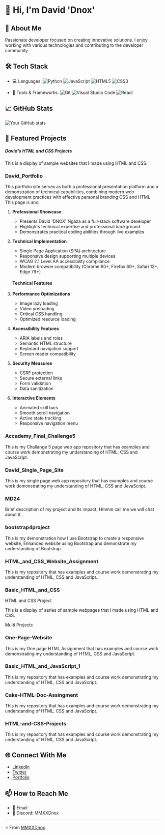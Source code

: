 # 👋 Hi, I'm David 'Dnox' 

## 🚀 About Me
Passionate developer focused on creating innovative solutions. I enjoy working with various technologies and contributing to the developer community.

## 🛠️ Tech Stack
- 💻 Languages: 
  ![Python](https://img.shields.io/badge/-Python-3776AB?style=flat&logo=Python&logoColor=white)
  ![JavaScript](https://img.shields.io/badge/-JavaScript-F7DF1E?style=flat&logo=JavaScript&logoColor=black)
  ![HTML5](https://img.shields.io/badge/-HTML5-E34F26?style=flat&logo=html5&logoColor=white)
  ![CSS3](https://img.shields.io/badge/-CSS3-1572B6?style=flat&logo=css3)

- 🔧 Tools & Frameworks:
  ![Git](https://img.shields.io/badge/-Git-F05032?style=flat&logo=git&logoColor=white)
  ![Visual Studio Code](https://img.shields.io/badge/-Visual%20Studio%20Code-007ACC?style=flat&logo=visual-studio-code&logoColor=white)
  ![React](https://img.shields.io/badge/-React-61DAFB?style=flat&logo=react&logoColor=black)

## 📈 GitHub Stats
![Your GitHub stats](https://github-readme-stats.vercel.app/api?username=MMXXDnox&show_icons=true&theme=radical)

## 🌟 Featured Projects

##### David's HTML and CSS Projects

This is a display of sample websites that I made using HTML and CSS.


### David_Portfolio 
This portfolio site serves as both a professional presentation platform and a demonstration of technical capabilities, combining modern web development practices with effective personal branding
CSS and HTML This page is and 

1. **Professional Showcase**
   - Presents David 'DNOX' Ngaza as a full-stack software developer
   - Highlights technical expertise and professional background
   - Demonstrates practical coding abilities through live examples

2. **Technical Implementation**
   - Single Page Application (SPA) architecture
   - Responsive design supporting multiple devices
   - WCAG 2.1 Level AA accessibility compliance
   - Modern browser compatibility (Chrome 60+, Firefox 60+, Safari 12+, Edge 79+)

   #### Technical Features

1. **Performance Optimizations**
   - Image lazy loading
   - Video preloading
   - Critical CSS handling
   - Optimized resource loading

2. **Accessibility Features**
   - ARIA labels and roles
   - Semantic HTML structure
   - Keyboard navigation support
   - Screen reader compatibility

3. **Security Measures**
   - CSRF protection
   - Secure external links
   - Form validation
   - Data sanitization

4. **Interactive Elements**
   - Animated skill bars
   - Smooth scroll navigation
   - Active state tracking
   - Responsive navigation menu


### Accademy_Final_Challenge5 
This is my Challange 5 page web app repository that has examples and course work demonstrating my understanding of HTML, CSS and JavaScript.

###  David_Single_Page_Site 
This is my single page web app repository that has examples and course work demonstrating my understanding of HTML, CSS and JavaScript.

### MD24
Brief description of my project and its impact, Hmmm call me we will chat about it.

###  bootstrap4project 
This is my demonstration how I use Bootstrap to create a responsive website, Enhanced website using Bootstrap and demonstrate my understanding of Bootstrap.

### HTML_and_CSS_Website_Assignment 
This is my repository that has examples and course work demonstrating my understanding of HTML, CSS and JavaScript..

### Basic_HTML_and_CSS
HTML and CSS Project

This is a display of series of sample webpages that I made using HTML and CSS.

Multi Projects

### One-Page-Website
This is my One page HTML Assignment that has examples and course work demonstrating my understanding of HTML, CSS and JavaScript.

### Basic_HTML_and_JavaScript_1
This is my repository that has examples and course work demonstrating my understanding of HTML, CSS and JavaScript.

### Cake-HTML-Doc-Assingment 
This is my repository that has examples and course work demonstrating my understanding of HTML, CSS and JavaScript.

### HTML-and-CSS-Projects 
This is my repository that has examples and course work demonstrating my understanding of HTML, CSS and JavaScript.

## 🌐 Connect With Me
- [LinkedIn](#) <!-- I will add my LinkedIn profile URL -->
- [Twitter](#) <!-- I will add my Twitter profile URL -->
- [Portfolio](#) <!-- I will add my portfolio website URL -->

## 📫 How to Reach Me
- 📧 Email: <!-- I will add my email if you want to share it -->
- 💬 Discord: MMXXDnox<!-- I will add my Discord handle -->

---
⭐️ From [MMXXDnox](https://github.com/MMXXDnox)

